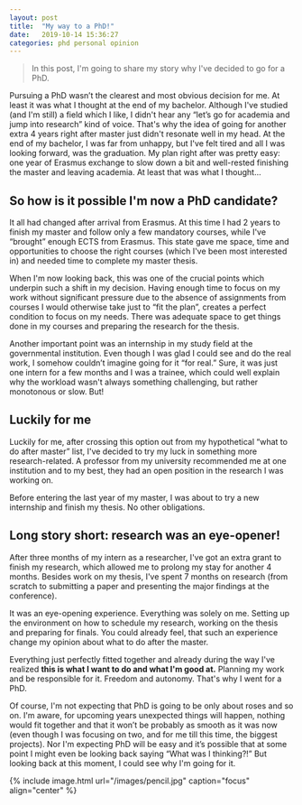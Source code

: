 ```yaml
---
layout: post
title:  "My way to a PhD!"
date:   2019-10-14 15:36:27
categories: phd personal opinion
---
```

> In this post, I'm going to share my story why I've decided to go for a PhD.

Pursuing a PhD wasn’t the clearest and most obvious decision for me. At least it was what I thought at the end of my bachelor. Although I've studied (and I'm still) a field which I like, I didn't hear any “let’s go for academia and jump into research” kind of voice. That's why the idea of going for another extra 4 years right after master just didn't resonate well in my head. At the end of my bachelor, I was far from unhappy, but I've felt tired and all I was looking forward, was the graduation. My plan right after was pretty easy: one year of Erasmus exchange to slow down a bit and well-rested finishing the master and leaving academia. At least that was what I thought… 

## So how is it possible I'm now a PhD candidate?

It all had changed after arrival from Erasmus. At this time I had 2 years to finish my master and follow only a few mandatory courses, while I've “brought” enough ECTS from Erasmus. This state gave me space, time and opportunities to choose the right courses (which I've been most interested in) and needed time to complete my master thesis.

When I'm now looking back, this was one of the crucial points which underpin such a shift in my decision. Having enough time to focus on my work without significant pressure due to the absence of assignments from courses I would otherwise take just to “fit the plan”, creates a perfect condition to focus on my needs. There was adequate space to get things done in my courses and preparing the research for the thesis.

Another important point was an internship in my study field at the governmental institution. Even though I was glad I could see and do the real work, I somehow couldn’t imagine going for it “for real.” Sure, it was just one intern for a few months and I was a trainee, which could well explain why the workload wasn't always something challenging, but rather monotonous or slow. But!

## Luckily for me

Luckily for me, after crossing this option out from my hypothetical “what to do after master” list, I've decided to try my luck in something more research-related. A professor from my university recommended me at one institution and to my best, they had an open position in the research I was working on.

Before entering the last year of my master, I was about to try a new internship and finish my thesis. No other obligations.

## Long story short: research was an eye-opener!

After three months of my intern as a researcher, I've got an extra grant to finish my research, which allowed me to prolong my stay for another 4 months. Besides work on my thesis, I've spent 7 months on research (from scratch to submitting a paper and presenting the major findings at the conference). 

It was an eye-opening experience. Everything was solely on me. Setting up the environment on how to schedule my research, working on the thesis and preparing for finals. You could already feel, that such an experience change my opinion about what to do after the master.

Everything just perfectly fitted together and already during the way I've realized **this is what I want to do and what I'm good at.** Planning my work and be responsible for it. Freedom and autonomy. That's why I went for a PhD.

Of course, I'm not expecting that PhD is going to be only about roses and so on. I'm aware, for upcoming years unexpected things will happen, nothing would fit together and that it won’t be probably as smooth as it was now (even though I was focusing on two, and for me till this time, the biggest projects). Nor I'm expecting PhD will be easy and it’s possible that at some point I might even be looking back saying “What was I thinking?!” But looking back at this moment, I could see why I'm going for it.

{% include image.html url="/images/pencil.jpg" caption="focus" align="center" %}
